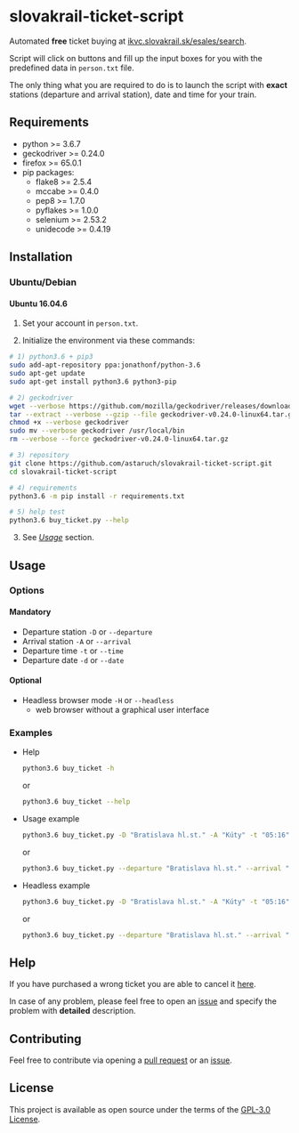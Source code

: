 # slovakrail-ticket-script

Automated **free** ticket buying at [ikvc.slovakrail.sk/esales/search](https://ikvc.slovakrail.sk/esales/search).

Script will click on buttons and fill up the input boxes for you with the predefined data in `person.txt` file.

The only thing what you are required to do is to launch the script with **exact** stations (departure and arrival station), date and time for your train.

## Requirements

* python >= 3.6.7
* geckodriver >= 0.24.0
* firefox >= 65.0.1
* pip packages:
  * flake8 >= 2.5.4
  * mccabe >= 0.4.0
  * pep8 >= 1.7.0
  * pyflakes >= 1.0.0
  * selenium >= 2.53.2
  * unidecode >= 0.4.19

## Installation

### Ubuntu/Debian

#### Ubuntu 16.04.6

1. Set your account in `person.txt`.

2. Initialize the environment via these commands:

```sh
# 1) python3.6 + pip3
sudo add-apt-repository ppa:jonathonf/python-3.6
sudo apt-get update
sudo apt-get install python3.6 python3-pip

# 2) geckodriver
wget --verbose https://github.com/mozilla/geckodriver/releases/download/v0.24.0/geckodriver-v0.24.0-linux64.tar.gz
tar --extract --verbose --gzip --file geckodriver-v0.24.0-linux64.tar.gz
chmod +x --verbose geckodriver
sudo mv --verbose geckodriver /usr/local/bin
rm --verbose --force geckodriver-v0.24.0-linux64.tar.gz

# 3) repository
git clone https://github.com/astaruch/slovakrail-ticket-script.git
cd slovakrail-ticket-script

# 4) requirements
python3.6 -m pip install -r requirements.txt

# 5) help test
python3.6 buy_ticket.py --help
```

3. See [*Usage*](https://github.com/astaruch/slovakrail-ticket-script#usage) section.

## Usage

### Options

#### Mandatory

* Departure station `-D` or `--departure`
* Arrival station `-A` or `--arrival`
* Departure time `-t` or `--time`
* Departure date `-d` or `--date`

#### Optional

* Headless browser mode `-H` or `--headless`
  * web browser without a graphical user interface

### Examples

* Help
	```sh
	python3.6 buy_ticket -h
  ```
  or
  ```sh
  python3.6 buy_ticket --help
	```

* Usage example
	```sh
	python3.6 buy_ticket.py -D "Bratislava hl.st." -A "Kúty" -t "05:16" -d "18.03.2019"
  ```
  or
  ```sh
  python3.6 buy_ticket.py --departure "Bratislava hl.st." --arrival "Kúty" --time "05:16" --date "18.03.2019"
	```

* Headless example
  ```sh
  python3.6 buy_ticket.py -D "Bratislava hl.st." -A "Kúty" -t "05:16" -d "18.03.2019" -H
  ```
  or
  ```sh
  python3.6 buy_ticket.py --departure "Bratislava hl.st." --arrival "Kúty" --time "05:16" --date "18.03.2019" --headless
  ```

## Help

If you have purchased a wrong ticket you are able to cancel it [here](https://ikvc.slovakrail.sk/inet-sales-reimb/pages/connection/search.xhtml).

In case of any problem, please feel free to open an [issue](https://help.github.com/articles/creating-an-issue/) and specify the problem with **detailed** description.

## Contributing

Feel free to contribute via opening a [pull request](https://help.github.com/articles/creating-a-pull-request/) or an [issue](https://help.github.com/articles/creating-an-issue/).

## License

This project is available as open source under the terms of the [GPL-3.0 License](https://github.com/astaruch/slovakrail-ticket-script/blob/master/LICENSE).
